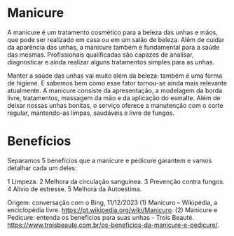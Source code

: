 # Manicure
A manicure é um tratamento cosmético para a beleza das unhas e mãos, que pode ser realizado em casa ou em um salão de beleza.
Além de cuidar da aparência das unhas, a manicure também é fundamental para a saúde das mesmas. Profissionais qualificadas são capazes de analisar, diagnosticar e ainda realizar alguns tratamentos simples para as unhas.

Manter a saúde das unhas vai muito além da beleza: também é uma forma de higiene. E sabemos bem como esse fator tornou-se ainda mais relevante atualmente.
A manicure consiste da apresentação, a modelagem da borda livre, tratamentos, massagem da mão e da aplicação do esmalte. Além de deixar nossas unhas bonitas, o serviço oferece a manutenção com o corte regular, mantendo-as limpas, saudáveis e livre de fungos.

# Benefícios

Separamos 5 benefícios que a manicure e pedicure garantem e vamos detalhar cada um deles:

1 Limpeza.
2 Melhora da circulação sanguínea.
3 Prevenção contra fungos.
4 Alívio de estresse.
5 Melhora da Autoestima.


Origem: conversação com o Bing, 11/12/2023
(1) Manicuro – Wikipédia, a enciclopédia livre. https://pt.wikipedia.org/wiki/Manicuro.
(2) Manicure e Pedicure: entenda os benefícios para suas unhas - Trois Beauté. https://www.troisbeaute.com.br/os-beneficios-da-manicure-e-pedicure/.
